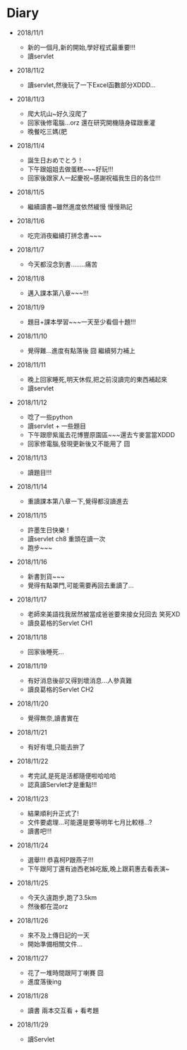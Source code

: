 # Diary

* 2018/11/1
  * 新的一個月,新的開始,學好程式最重要!!!
  * 讀servlet

* 2018/11/2
  * 讀servlet,然後玩了一下Excel函數部分XDDD...

* 2018/11/3
  * 爬大坑山~好久沒爬了
  * 回家後修電腦...orz 還在研究開機隨身碟跟重灌
  * 晚餐吃三媽(肥

* 2018/11/4
  * 誕生日おめでとう！
  * 下午跟姐姐去做蛋糕~~~好玩!!!
  * 回家後跟家人一起慶祝~感謝祝福我生日的各位!!!

* 2018/11/5
  * 繼續讀書~雖然進度依然緩慢 慢慢熟記

* 2018/11/6
  * 吃完消夜繼續打拼念書~~~

* 2018/11/7
  * 今天都沒念到書........痛苦

* 2018/11/8
  * 邁入課本第八章~~~!!!

* 2018/11/9
  * 題目+課本學習~~~一天至少看個十題!!!

* 2018/11/10
  * 覺得難...進度有點落後 囧 繼續努力補上

* 2018/11/11
  * 晚上回家睡死,明天休假,把之前沒讀完的東西補起來
  * 讀servlet

* 2018/11/12
  * 唸了一些python
  * 讀servlet + 一些題目
  * 下午跟廖紫嵐去花博豐原園區~~~還去ㄘ麥當當XDDD
  * 回家修電腦,發現更新後又不能用了 囧

* 2018/11/13
  * 讀題目!!!

* 2018/11/14
  * 重讀課本第八章一下,覺得都沒讀進去

* 2018/11/15
  * 許墨生日快樂！
  * 讀servlet ch8 重頭在讀一次
  * 跑步~~~
  
* 2018/11/16
  * 新書到貨~~~
  * 覺得有點罩門,可能需要再回去重讀了...
 
* 2018/11/17
  * 老師來美語找我居然被當成爸爸要來接女兒回去 笑死XD
  * 讀良葛格的Servlet CH1
  
* 2018/11/18
  * 回家後睡死...
  
* 2018/11/19
  * 有好消息後卻又得到壞消息...人參真難
  * 讀良葛格的Servlet CH2
  
* 2018/11/20
  * 覺得無奈,讀書實在
  
* 2018/11/21
  * 有好有壞,只能去拚了
  
* 2018/11/22
  * 考完試,是死是活都隨便啦哈哈哈
  * 認真讀Servlet才是重點!!!
  
* 2018/11/23
  * 結果順利升正式了!
  * 文件要處理...可能還是要等明年七月比較穩...?
  * 讀書吧!!!
  
* 2018/11/24
  * 選舉!!! 恭喜柯P跟燕子!!!
  * 下午跟阿丁還有迪西老姊吃飯,晚上跟莉惠去看表演~
 
* 2018/11/25
  * 今天久違跑步,跑了3.5km
  * 然後都在混orz
  
* 2018/11/26
  * 來不及上傳日記的一天
  * 開始準備相關文件...
  
* 2018/11/27
  * 花了一堆時間跟阿丁喇賽 囧
  * 進度落後ing
  
* 2018/11/28
  * 讀書 兩本交互看 + 看考題

* 2018/11/29
  * 讀Servlet